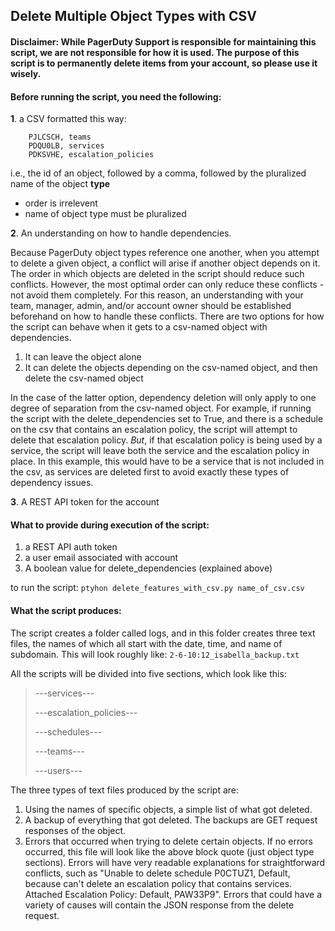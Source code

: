 ## Delete Multiple Object Types with CSV

#### Disclaimer: While PagerDuty Support is responsible for maintaining this script, we are not responsible for how it is used. The purpose of this script is to permanently delete items from your account, so please use it wisely. 

#### Before running the script, you need the following:

**1**. a CSV formatted this way:
	
		PJLCSCH, teams
		PDQU0LB, services
		PDKSVHE, escalation_policies
		

  i.e., the id of an object, followed by a comma, followed by the pluralized name of the object **type**

 - order is irrelevent 
 - name of object type must be pluralized

**2**. An understanding on how to handle dependencies.

 Because PagerDuty object types reference one another, when you attempt to delete a given object, a conflict will arise if another object depends on it. The order in which objects are deleted in the script should reduce such conflicts. However, the most optimal order can only reduce these conflicts - not avoid them completely. For this reason, an understanding with your team, manager, admin, and/or account owner should be established beforehand on how to handle these conflicts. There are two options for how the script can behave when it gets to a csv-named object with dependencies.
	
   1. It can leave the object alone
   2. It can delete the objects depending on the csv-named 
object, and then delete the csv-named object

 In the case of the latter option, dependency deletion will only apply to one degree of separation from the csv-named object. For example, if running the script with the delete_dependencies set to True, and there is a schedule on the csv that contains an escalation policy, the script will attempt to delete that escalation policy. *But*, if that escalation policy is being used by a service, the script will leave both the service and the escalation policy in place. In this example, this would have to be a service that is not included in the csv, as services are deleted first to avoid exactly these types of dependency issues.

**3**. A REST API token for the account

#### What to provide during execution of the script:

1. a REST API auth token
2. a user email associated with account
3. A boolean value for delete_dependencies (explained above)

to run the script: `ptyhon delete_features_with_csv.py name_of_csv.csv`


#### What the script produces:

The script creates a folder called logs, and in this folder creates three text files, the names of which all start with the date, time, and name of subdomain. This will look roughly like:
     `2-6-10:12_isabella_backup.txt`

All the scripts will be divided into five sections, which look like this:

>
>---services---
>
>---escalation_policies---
>
>---schedules---
>
>---teams---
>
>---users---



The three types of text files produced by the script are:
  
1. Using the names of specific objects, a simple list of what got deleted.
2. A backup of everything that got deleted. The backups are GET request responses of the object.
3. Errors that occurred when trying to delete certain objects. If no errors occurred, this file will look like the above block quote (just object type sections). Errors will have very readable explanations for straightforward conflicts, such as "Unable to delete schedule P0CTUZ1, Default, because can't delete an escalation policy that contains services.
Attached Escalation Policy: Default, PAW33P9". Errors that could have a variety of causes will contain the JSON response from the delete request. 


